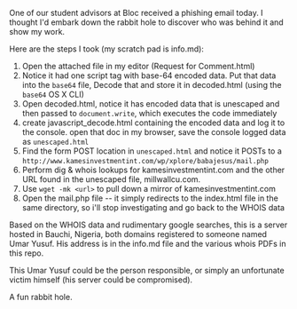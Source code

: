 One of our student advisors at Bloc received a phishing email today. I thought I'd embark down the rabbit hole to discover who was behind it and show my work.

Here are the steps I took (my scratch pad is info.md):

1. Open the attached file in my editor (Request for Comment.html)
2. Notice it had one script tag with base-64 encoded data. Put that data into the `base64` file, Decode that and store it in decoded.html (using the `base64` OS X CLI)
3. Open decoded.html, notice it has encoded data that is unescaped and then passed to `document.write`, which executes the code immediately
4. create javascript_decode.html containing the encoded data and log it to the console. open that doc in my browser, save the console logged data as `unescaped.html`
5. Find the form POST location in `unescaped.html` and notice it POSTs to a `http://www.kamesinvestmentint.com/wp/xplore/babajesus/mail.php`
6. Perform dig & whois lookups for kamesinvestmentint.com and the other URL found in the unescaped file, millwallcu.com.
7. Use `wget -mk <url>` to pull down a mirror of kamesinvestmentint.com
8. Open the mail.php file -- it simply redirects to the index.html file in the same directory, so i'll stop investigating and go back to the WHOIS data

Based on the WHOIS data and rudimentary google searches, this is a server hosted in Bauchi, Nigeria, both domains registered to someone named Umar Yusuf. His address is in the info.md file and the various whois PDFs in this repo.

This Umar Yusuf could be the person responsible, or simply an unfortunate victim himself (his server could be compromised).

A fun rabbit hole.
